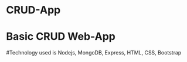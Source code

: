 # CRUD-App

# Basic CRUD Web-App 
#Technology used is Nodejs, MongoDB, Express, HTML, CSS, Bootstrap
